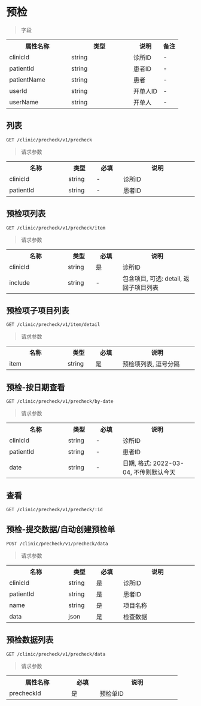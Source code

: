 # 预检

> 字段

<table>
    <tr>
        <th style="width:150px;">属性名称</th>
        <th style="width:150px;">类型</th>
        <th>说明</th>
        <th>备注</th>
    </tr>
    <tr>
        <td>clinicId</td>
        <td>string</td>
        <td>诊所ID</td>
        <td>-</td>
    </tr>    
    <tr>
        <td>patientId</td>
        <td>string</td>
        <td>患者ID</td>
        <td>-</td>
    </tr>
    <tr>
        <td>patientName</td>
        <td>string</td>
        <td>患者</td>
        <td>-</td>
    </tr>
    <tr>
        <td>userId</td>
        <td>string</td>
        <td>开单人ID</td>
        <td>-</td>
    </tr>
    <tr>
        <td>userName</td>
        <td>string</td>
        <td>开单人</td>
        <td>-</td>
    </tr>
</table>


## 列表

```
GET /clinic/precheck/v1/precheck
```

>请求参数
<table>
    <tr>
        <th style="width:150px;">名称</th>
        <th style="width:60px;">类型</th>
        <th style="width:60px;">必填</th>
        <th style="width:200px;">说明</th>
    </tr>
    <tr>
        <td>clinicId</td>
        <td>string</td>
        <td>-</td>
        <td>诊所ID</td>
    </tr>
    <tr>
        <td>patientId</td>
        <td>string</td>
        <td>-</td>
        <td>患者ID</td>
    </tr>
</table>

## 预检项列表

```
GET /clinic/precheck/v1/precheck/item
```

>请求参数
<table>
    <tr>
        <th style="width:150px;">名称</th>
        <th style="width:60px;">类型</th>
        <th style="width:60px;">必填</th>
        <th style="width:200px;">说明</th>
    </tr>
    <tr>
        <td>clinicId</td>
        <td>string</td>
        <td>是</td>
        <td>诊所ID</td>
    </tr>
    <tr>
        <td>include</td>
        <td>string</td>
        <td>-</td>
        <td>包含项目, 可选: detail, 返回子项目列表</td>
    </tr>
</table>

## 预检项子项目列表

```
GET /clinic/precheck/v1/item/detail
```

>请求参数
<table>
    <tr>
        <th style="width:150px;">名称</th>
        <th style="width:60px;">类型</th>
        <th style="width:60px;">必填</th>
        <th style="width:200px;">说明</th>
    </tr>
    <tr>
        <td>item</td>
        <td>string</td>
        <td>是</td>
        <td>预检项列表, 逗号分隔</td>
    </tr>
</table>

## 预检-按日期查看

```
GET /clinic/precheck/v1/precheck/by-date
```

>请求参数
<table>
    <tr>
        <th style="width:150px;">名称</th>
        <th style="width:60px;">类型</th>
        <th style="width:60px;">必填</th>
        <th style="width:200px;">说明</th>
    </tr>
    <tr>
        <td>clinicId</td>
        <td>string</td>
        <td>-</td>
        <td>诊所ID</td>
    </tr>
    <tr>
        <td>patientId</td>
        <td>string</td>
        <td>-</td>
        <td>患者ID</td>
    </tr>
    <tr>
        <td>date</td>
        <td>string</td>
        <td>-</td>
        <td>日期, 格式: 2022-03-04, 不传则默认今天</td>
    </tr>
</table>

## 查看

```
GET /clinic/precheck/v1/precheck/:id
```

## 预检-提交数据/自动创建预检单

```
POST /clinic/precheck/v1/precheck/data
```

>请求参数
<table>
    <tr>
        <th style="width:150px;">名称</th>
        <th style="width:60px;">类型</th>
        <th style="width:60px;">必填</th>
        <th style="width:200px;">说明</th>
    </tr>
    <tr>
        <td>clinicId</td>
        <td>string</td>
        <td>是</td>
        <td>诊所ID</td>
    </tr>
    <tr>
        <td>patientId</td>
        <td>string</td>
        <td>是</td>
        <td>患者ID</td>
    </tr>
    <tr>
        <td>name</td>
        <td>string</td>
        <td>是</td>
        <td>项目名称</td>
    </tr>
    <tr>
        <td>data</td>
        <td>json</td>
        <td>是</td>
        <td>检查数据</td>
    </tr>
</table>

## 预检数据列表

```
GET /clinic/precheck/v1/precheck/data
```
> 请求参数

<table>
    <tr>
        <th style="width:150px;">属性名称</th>
        <th style="width:60px;">必填</th>
        <th style="width:200px;">说明</th>
    </tr>
    <tr>
        <td>precheckId</td>
        <td>是</td>
        <td>预检单ID</td>
    </tr>
</table>
